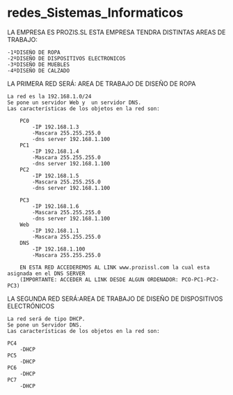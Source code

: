# redes_Sistemas_Informaticos
LA EMPRESA ES PROZIS.SL
ESTA EMPRESA TENDRA DISTINTAS AREAS DE TRABAJO:

    -1ºDISEÑO DE ROPA
    -2ºDISEÑO DE DISPOSITIVOS ELECTRONICOS
    -3ºDISEÑO DE MUEBLES
    -4ºDISEÑO DE CALZADO

LA PRIMERA RED SERÁ: AREA DE TRABAJO DE DISEÑO DE ROPA

    La red es la 192.168.1.0/24
    Se pone un servidor Web y  un servidor DNS.
    Las características de los objetos en la red son:
    
        PC0
            -IP 192.168.1.3
            -Mascara 255.255.255.0
            -dns server 192.168.1.100
        PC1
            -IP 192.168.1.4
            -Mascara 255.255.255.0
            -dns server 192.168.1.100
        PC2
            -IP 192.168.1.5
            -Mascara 255.255.255.0
            -dns server 192.168.1.100
            
        PC3
            -IP 192.168.1.6
            -Mascara 255.255.255.0
            -dns server 192.168.1.100    
        Web
            -IP 192.168.1.1
            -Mascara 255.255.255.0
        DNS
            -IP 192.168.1.100
            -Mascara 255.255.255.0
        
        EN ESTA RED ACCEDEREMOS AL LINK www.prozissl.com la cual esta asignada en el DNS SERVER
        (IMPORTANTE: ACCEDER AL LINK DESDE ALGUN ORDENADOR: PCO-PC1-PC2-PC3)
    
LA SEGUNDA RED SERÁ:AREA DE TRABAJO DE DISEÑO DE DISPOSITIVOS ELECTRÓNICOS
    
    La red será de tipo DHCP.
    Se pone un Servidor DNS.
    Las características de los objetos en la red son:
    
    PC4
        -DHCP
    PC5
        -DHCP
    PC6
        -DHCP
    PC7
        -DHCP
    
    

